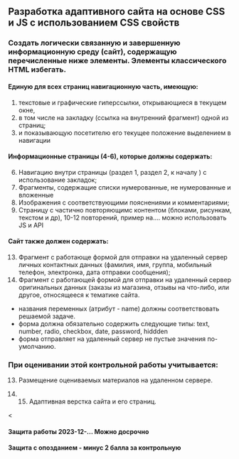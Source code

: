 ## Разработка адаптивного сайта на основе CSS и JS с использованием CSS свойств

### Создать логически связанную и завершенную информационную среду (сайт), содержащую перечисленные ниже элементы. Элементы классического HTML избегать.
####	Единую для всех страниц навигационную часть, имеющую:
1.	текстовые и графические гиперссылки, открывающиеся в текущем окне,
2.	в том числе на закладку (ссылка на внутренний фрагмент) одной из страниц;
5.	и показывающую посетителю его текущее положение выделением в навигации
#### Информационные страницы (4-6), которые должны содержать:
6.	Навигацию внутри страницы (раздел 1, раздел 2, к началу )  с использование закладок;
7.	Фрагменты, содержащие списки нумерованные, не нумерованные и вложенные
8.	Изображения с соответствующими пояснениями и комментариями;
10.	Страницу с частично повторяющимс контентом (блоками, рисункам, текстом и др), 10-12 повторений,  пример на.... можно использовать JS и АРI

#### Cайт также должен содержать:
13.	Фрагмент с работающе формой для отправки на удаленный сервер личных контактных данных (фамилия, имя, группа, мобильный телефон, электронка, дата отправки сообщения);
14.	Фрагмент с работающей формой для отправки на удаленный сервер оригинальных данных (заказы из магазина, отзывы на что-либо, или другое, относящееся к тематике сайта.
  - названия переменных (атрибут - name) должны соответствовать решаемой задаче.
  - форма должна обязательно содержить следующие типы: text, number, radio, checkbox, date, password, hiddden
  - форма отправляет на удаленный сервер не пустые значения по-умолчанию.


### При оценивании этой контрольной работы учитывается:

13. Размещение оцениваемых материалов на удаленном сервере.

14.   15. Адаптивная верстка сайта и его страниц. 

<
#### Защита работы 2023-12-... Можно досрочно
#### Защита с опозданием - минус 2 балла за контрольную

